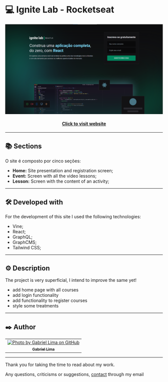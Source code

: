 # 💻 Ignite Lab - Rocketseat

![Resultado final do projeto](public/assets/preview.png)

<h4 align="center"><a href="https://ignite-lab-rocketseat-dun.vercel.app/">Click to visit website</a></h4>

---
## 📚 Sections
O site é composto por cinco seções:
- **Home:** Site presentation and registration screen;
- **Event:** Screen with all the video lessons;
- **Lesson:** Screen with the content of an activity;
---
## 🛠️ Developed with
For the development of this site I used the following technologies:
- Vine;
- React;
- GraphQL;
- GraphCMS;
- Tailwind CSS;
---
## ⚙️ Description
The project is very superficial, I intend to improve the same yet!
- add home page with all courses
- add login functionality
- add functionality to register courses
- style some treatments
---
## ✒️ Author

<table>
  <tr>
    <td align="center">
      <a href="https://github.com/Gabriellimmaa">
        <img src="https://avatars3.githubusercontent.com/u/42157830" width="100px;" alt="Photo by Gabriel Lima on GitHub"/><br>
        <sub>
          <b>Gabriel Lima</b>
        </sub>
      </a>
    </td>
  </tr>
</table>

---

Thank you for taking the time to read about my work.

Any questions, criticisms or suggestions, <a href="mailto:gabriellimamoraes@gmail.com/">contact</a> through my email
